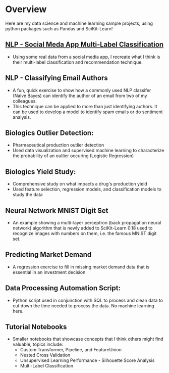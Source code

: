 # Overview
Here are my data science and machine learning sample projects, using python packages such as Pandas and SciKit-Learn! 

## [NLP - Social Meda App Multi-Label Classification](https://github.com/rosscleung/Projects/tree/master/NLP%20-%20Social%20Meda%20App%20Multi-Label%20Classification)
* Using some real data from a social media app, I recreate what I think is their multi-label classification and recommendation technique.

## NLP - Classifying Email Authors
* A fun, quick exercise to show how a commonly used NLP classifer (Naive Bayes) can identify the author of an email from two of my colleagues.
* This technique can be applied to more than just identifying authors. It can be used to develop a model to identify spam emails or do sentiment analysis.

## Biologics Outlier Detection:
* Pharmaceutical production outlier detection
* Used data visualization and supervised machine learning to characterize the probability of an outlier occuring (Logistic Regression)

## Biologics Yield Study:
* Comprehensive study on what impacts a drug's production yield
* Used feature selection, regression models, and classification models to study the data

## Neural Network MNIST Digit Set
* An example showing a multi-layer perceptron (back propagation neural network) algorithm that is newly added to SciKit-Learn 0.18 used to recognize images with numbers on them, i.e. the famous MNIST digit set.

## Predicting Market Demand
* A regression exercise to fill in missing market demand data that is essential in an investment decision

## Data Processing Automation Script:
* Python script used in conjunction with SQL to process and clean data to cut down the time needed to process the data. No machine learning here.

## Tutorial Notebooks
* Smaller notebooks that showcase concepts that I think others might find valuable, topics include:
	* Custom Transformer, Pipeline, and FeatureUnion
	* Nested Cross Validation
	* Unsupervised Learning Performance - Silhouette Score Analysis
	* Multi-Label Classification


